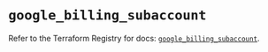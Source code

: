 # `google_billing_subaccount`

Refer to the Terraform Registry for docs: [`google_billing_subaccount`](https://registry.terraform.io/providers/hashicorp/google/5.36.0/docs/resources/billing_subaccount).
